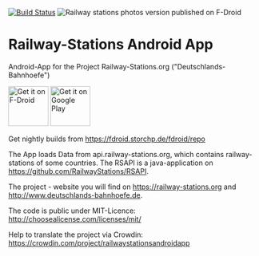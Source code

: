 [![Build Status](https://travis-ci.org/RailwayStations/RSAndroidApp.svg?branch=main)](https://travis-ci.org/RailwayStations/RSAndroidApp) <img alt="Railway stations photos version published on F-Droid" src="https://img.shields.io/f-droid/v/de.bahnhoefe.deutschlands.bahnhofsfotos.svg"> 

# Railway-Stations Android App
Android-App for the Project Railway-Stations.org ("Deutschlands-Bahnhoefe")

[<img src="https://fdroid.gitlab.io/artwork/badge/get-it-on.png"
     alt="Get it on F-Droid"
   height="80">](https://f-droid.org/packages/de.bahnhoefe.deutschlands.bahnhofsfotos/)
[<img src="https://play.google.com/intl/en_us/badges/images/generic/en-play-badge.png"
     alt="Get it on Google Play"
     height="80">](https://play.google.com/store/apps/details?id=de.bahnhoefe.deutschlands.bahnhofsfotos)

Get nightly builds from <a href="https://fdroid.storchp.de/fdroid/repo?fingerprint=99985A7E73DCB0B16C9BDDCE7A0B4996F88068AE7C771ED53E217E69CD1FF196">https://fdroid.storchp.de/fdroid/repo</a>     

The App loads Data from api.railway-stations.org, which contains railway-stations of some countries. The RSAPI
is a java-application on https://github.com/RailwayStations/RSAPI.

The project - website you will find on https://railway-stations.org and http://www.deutschlands-bahnhoefe.de.

The code is public under MIT-Licence: http://choosealicense.com/licenses/mit/

Help to translate the project via Crowdin: https://crowdin.com/project/railwaystationsandroidapp
